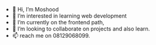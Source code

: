 - 👋 Hi, I’m Moshood
- 👀 I’m interested in learning web development
- 🌱 I’m currently on the frontend path,
- 💞️ I’m looking to collaborate on projects and also learn.
- 📫 reach me on 08129068099.

<!---
Omoomupo/Omoomupo is a ✨ special ✨ repository because its `README.md` (this file) appears on your GitHub profile.
You can click the Preview link to take a look at your changes.
--->
